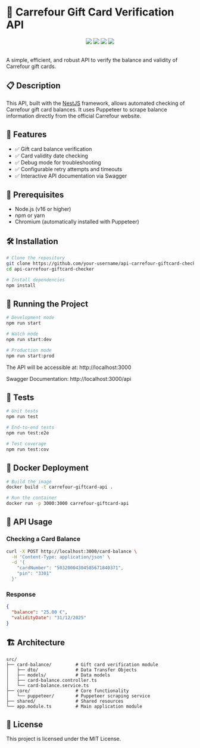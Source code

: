 # 🛒 Carrefour Gift Card Verification API

<div align="center">
  <img src="https://img.shields.io/badge/nestjs-%23E0234E.svg?style=for-the-badge&logo=nestjs&logoColor=white">
  <img src="https://img.shields.io/badge/typescript-%23007ACC.svg?style=for-the-badge&logo=typescript&logoColor=white">
  <img src="https://img.shields.io/badge/node.js-6DA55F?style=for-the-badge&logo=node.js&logoColor=white">
  <img src="https://img.shields.io/badge/docker-%230db7ed.svg?style=for-the-badge&logo=docker&logoColor=white">
</div>

<br>

A simple, efficient, and robust API to verify the balance and validity of Carrefour gift cards.

## 📋 Description

This API, built with the [NestJS](https://github.com/nestjs/nest) framework, allows automated checking of Carrefour gift card balances. It uses Puppeteer to scrape balance information directly from the official Carrefour website.

## 🌟 Features

- ✅ Gift card balance verification
- ✅ Card validity date checking
- ✅ Debug mode for troubleshooting
- ✅ Configurable retry attempts and timeouts
- ✅ Interactive API documentation via Swagger

## 🔧 Prerequisites

- Node.js (v16 or higher)
- npm or yarn
- Chromium (automatically installed with Puppeteer)

## 🛠️ Installation

```bash
# Clone the repository
git clone https://github.com/your-username/api-carrefour-giftcard-checker.git
cd api-carrefour-giftcard-checker

# Install dependencies
npm install
```

## 🚀 Running the Project

```bash
# Development mode
npm run start

# Watch mode
npm run start:dev

# Production mode
npm run start:prod
```

The API will be accessible at: http://localhost:3000

Swagger Documentation: http://localhost:3000/api

## 🧪 Tests

```bash
# Unit tests
npm run test

# End-to-end tests
npm run test:e2e

# Test coverage
npm run test:cov
```

## 🐳 Docker Deployment

```bash
# Build the image
docker build -t carrefour-giftcard-api .

# Run the container
docker run -p 3000:3000 carrefour-giftcard-api
```

## 📌 API Usage

### Checking a Card Balance

```bash
curl -X POST http://localhost:3000/card-balance \
  -H 'Content-Type: application/json' \
  -d '{
    "cardNumber": "50320004304585671840371",
    "pin": "3301"
  }'
```

### Response

```json
{
  "balance": "25.00 €",
  "validityDate": "31/12/2025"
}
```

## 🏗️ Architecture

```
src/
├── card-balance/         # Gift card verification module
│   ├── dto/              # Data Transfer Objects
│   ├── models/           # Data models
│   ├── card-balance.controller.ts
│   └── card-balance.service.ts
├── core/                 # Core functionality
│   └── puppeteer/        # Puppeteer scraping service
├── shared/               # Shared resources
└── app.module.ts         # Main application module
```

## 📄 License

This project is licensed under the MIT License.
